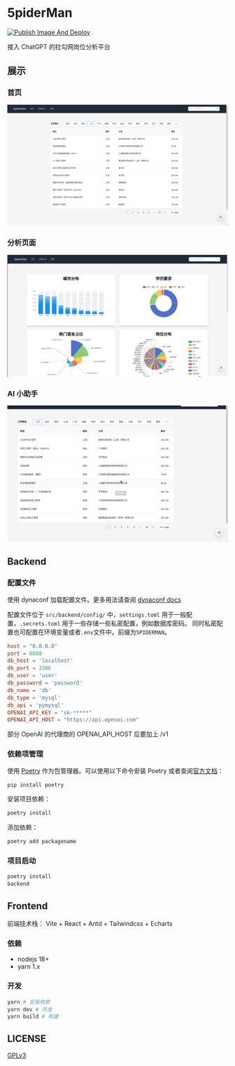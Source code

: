 # 5piderMan

[![Publish Image And Deploy](https://github.com/5piderMan-Team/5piderMan/actions/workflows/docker-and-deploy.yml/badge.svg)](https://github.com/5piderMan-Team/5piderMan/actions/workflows/docker-and-deploy.yml)

接入 ChatGPT 的拉勾网岗位分析平台

## 展示

### 首页

![index](./docs/images/index.png)

### 分析页面

![analyze](./docs/images/analyze.png)

### AI 小助手

![ai](./docs/images/ai.gif)

## Backend

### 配置文件

使用 dynaconf 加载配置文件。更多用法请查阅 [dynaconf docs](https://www.dynaconf.com/)

配置文件位于 `src/backend/config/` 中，`settings.toml` 用于一般配置，`.secrets.toml` 用于一些存储一些私密配置，例如数据库密码。
同时私密配置也可配置在环境变量或者`.env`文件中。前缀为`5PIDERMAN`。

```toml
host = "0.0.0.0"
port = 8080
db_host = 'localhost'
db_port = 3306
db_user = 'user'
db_password = 'password'
db_name = 'db'
db_type = 'mysql'
db_api = 'pymysql'
OPENAI_API_KEY = "sk-*****"
OPENAI_API_HOST = "https://api.openai.com"
```

部分 OpenAI 的代理商的 OPENAI_API_HOST 后要加上 /v1

### 依赖项管理

使用 [Poetry](https://python-poetry.org/) 作为包管理器。可以使用以下命令安装 Poetry 或者查阅[官方文档](https://python-poetry.org/docs/)：

```bash
pip install poetry
```

安装项目依赖：

```bash
poetry install
```

添加依赖：

```bash
poetry add packagename
```

### 项目启动

```bash
poetry install
backend
```

## Frontend

前端技术栈： Vite + React + Antd + Tailwindcss + Echarts

### 依赖

- nodejs 18+
- yarn 1.x

### 开发

```bash
yarn # 安装依赖
yarn dev # 开发
yarn build # 构建
```

## LICENSE

[GPLv3](./LICENSE)
